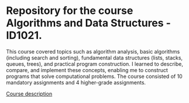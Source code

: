 <h1>Repository for the course Algorithms and Data Structures - ID1021.</h1>

<p>
This course covered topics such as algorithm analysis, basic algorithms (including search and sorting), fundamental data structures (lists, stacks, queues, trees), and practical program construction. I learned to describe, compare, and implement these concepts, enabling me to construct programs that solve computational problems. The course consisted of 10 mandatory assignments and 4 higher-grade assignments.
</p>

<a href="https://www.kth.se/student/kurser/kurs/ID1021?periods=6&startterm=20232&l=en">Course description</a>

